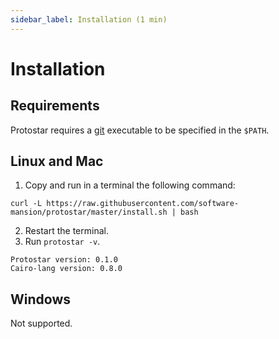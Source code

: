 ```yaml
---
sidebar_label: Installation (1 min)
---
```


# Installation

## Requirements
Protostar requires a [git](https://git-scm.com/) executable to be specified in the `$PATH`.

## Linux and Mac
1. Copy and run in a terminal the following command:
```console
curl -L https://raw.githubusercontent.com/software-mansion/protostar/master/install.sh | bash
```
2. Restart the terminal.
3. Run `protostar -v`.

```console title="Protostar should print its and cairo-lang versions."
Protostar version: 0.1.0
Cairo-lang version: 0.8.0
```

## Windows
Not supported. 

